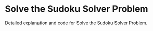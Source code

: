 # Solve the Sudoku Solver Problem

Detailed explanation and code for Solve the Sudoku Solver Problem.